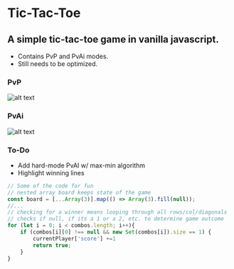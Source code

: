# Tic-Tac-Toe

## A simple tic-tac-toe game in vanilla javascript.

* Contains PvP and PvAi modes.
* Still needs to be optimized.

### PvP
![alt text](https://github.com/ruvvet/tic-tac-toe/blob/main/img/ttt-pvp.gif)

### PvAi
![alt text](https://github.com/ruvvet/tic-tac-toe/blob/main/img/ttt-pve.gif)

### To-Do

* Add hard-mode PvAI w/ max-min algorithm
* Highlight winning lines

```javascript
// Some of the code for fun
// nested array board keeps state of the game
const board = [...Array(3)].map(() => Array(3).fill(null));
//...
// checking for a winner means looping through all rows/col/diagonals
// checks if null, if its a 1 or a 2, etc. to determine game outcome
for (let i = 0; i < combos.length; i++){
    if (combos[i][0] !== null && new Set(combos[i]).size == 1) {
        currentPlayer['score'] +=1
        return true;
    }
}
```